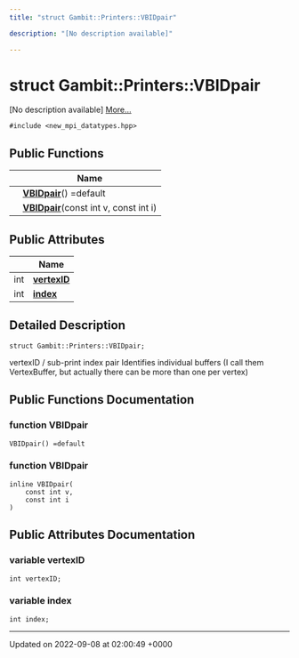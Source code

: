 ```yaml
---
title: "struct Gambit::Printers::VBIDpair"

description: "[No description available]"

---
```


# struct Gambit::Printers::VBIDpair



[No description available] [More...](#detailed-description)


`#include <new_mpi_datatypes.hpp>`

## Public Functions

|                | Name           |
| -------------- | -------------- |
| | **[VBIDpair](/documentation/code/classes/structgambit_1_1printers_1_1vbidpair/#function-gambitprintersvbidpair-vbidpair)**() =default |
| | **[VBIDpair](/documentation/code/classes/structgambit_1_1printers_1_1vbidpair/#function-gambitprintersvbidpair-vbidpair)**(const int v, const int i) |

## Public Attributes

|                | Name           |
| -------------- | -------------- |
| int | **[vertexID](/documentation/code/classes/structgambit_1_1printers_1_1vbidpair/#variable-gambitprintersvbidpair-vertexid)**  |
| int | **[index](/documentation/code/classes/structgambit_1_1printers_1_1vbidpair/#variable-gambitprintersvbidpair-index)**  |

## Detailed Description

```
struct Gambit::Printers::VBIDpair;
```


vertexID / sub-print index pair Identifies individual buffers (I call them VertexBuffer, but actually there can be more than one per vertex) 

## Public Functions Documentation

### function VBIDpair

```
VBIDpair() =default
```


### function VBIDpair

```
inline VBIDpair(
    const int v,
    const int i
)
```


## Public Attributes Documentation

### variable vertexID

```
int vertexID;
```


### variable index

```
int index;
```


-------------------------------

Updated on 2022-09-08 at 02:00:49 +0000